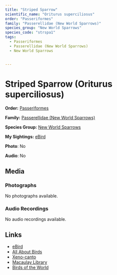```yaml
---
title: "Striped Sparrow"
scientific_name: "Oriturus superciliosus"
order: "Passeriformes"
family: "Passerellidae (New World Sparrows)"
species_group: "New World Sparrows"
species_code: "strspa1"
tags: 
  - Passeriformes
  - Passerellidae (New World Sparrows)
  - New World Sparrows
  
  
---
```


# Striped Sparrow (Oriturus superciliosus)

**Order:** [Passeriformes](/tags/passeriformes)

**Family:** [Passerellidae (New World Sparrows)](/tags/passerellidae-new-world-sparrows)

**Species Group:** [New World Sparrows](/tags/new-world-sparrows)

**My Sightings:** [eBird](https://ebird.org/lifelist?r=world&time=life&spp=strspa1)

**Photo**: No 

**Audio**: No

## Media
### Photographs
No photographs available.

### Audio Recordings
No audio recordings available.

## Links
* [eBird](https://ebird.org/species/strspa1) 
* [All About Birds](https://www.allaboutbirds.org/guide/strspa1) 
* [Xeno-canto](https://www.xeno-canto.org/species/oriturus-superciliosus) 
* [Macaulay Library](https://search.macaulaylibrary.org/catalog?taxonCode=strspa1&sort=rating_rank_desc)
* [Birds of the World](https://birdsoftheworld.org/bow/species/strspa1)
